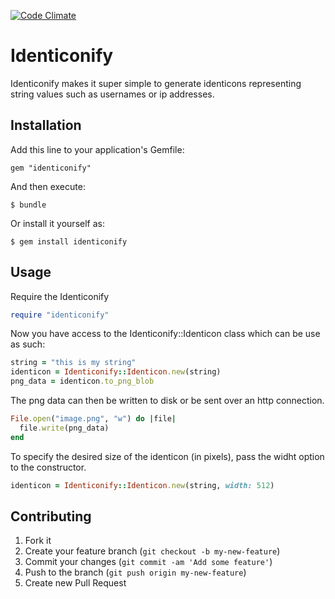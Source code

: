 [![Code Climate](https://codeclimate.com/github/calleerlandsson/identiconify.png)](https://codeclimate.com/github/calleerlandsson/identiconify)
# Identiconify

Identiconify makes it super simple to generate identicons representing string
values such as usernames or ip addresses.

## Installation

Add this line to your application's Gemfile:

    gem "identiconify"

And then execute:

    $ bundle

Or install it yourself as:

    $ gem install identiconify

## Usage

Require the Identiconify

```ruby
require "identiconify"
```

Now you have access to the Identiconify::Identicon class which can be use as
such:

```ruby
string = "this is my string"
identicon = Identiconify::Identicon.new(string)
png_data = identicon.to_png_blob
```

The png data can then be written to disk or be sent over an http connection.

```ruby
File.open("image.png", "w") do |file|
  file.write(png_data)
end
```

To specify the desired size of the identicon (in pixels), pass the widht option
to the constructor.

```ruby
identicon = Identiconify::Identicon.new(string, width: 512)
```

## Contributing

1. Fork it
2. Create your feature branch (`git checkout -b my-new-feature`)
3. Commit your changes (`git commit -am 'Add some feature'`)
4. Push to the branch (`git push origin my-new-feature`)
5. Create new Pull Request
